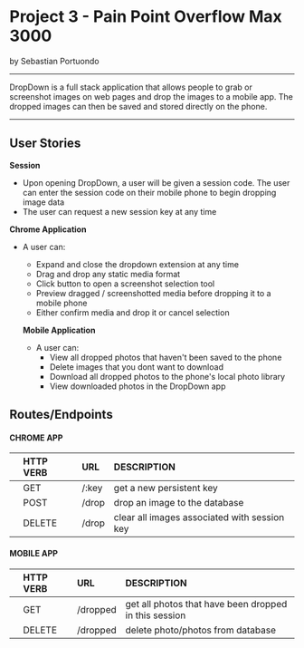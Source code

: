 # Project 3 - Pain Point Overflow Max 3000
by Sebastian Portuondo

---

DropDown is a full stack application that allows people to grab or screenshot images on web pages and drop the images to a mobile app. The dropped images can then be saved and stored directly on the phone.

---

## User Stories

**Session**
- Upon opening DropDown, a user will be given a session code. The user can enter the session code on their mobile phone to begin dropping image data
- The user can request a new session key at any time


**Chrome Application**
- A user can:
  - Expand and close the dropdown extension at any time
  - Drag and drop any static media format
  - Click button to open a screenshot selection tool
  - Preview dragged / screenshotted media before dropping it to a mobile phone
  - Either confirm media and drop it or cancel selection

  **Mobile Application**
  - A user can:
    - View all dropped photos that haven't been saved to the phone
    - Delete images that you dont want to download
    - Download all dropped photos to the phone's local photo library
    - View downloaded photos in the DropDown app




## Routes/Endpoints

#### CHROME APP
| 	     | HTTP VERB | URL          | DESCRIPTION	  	  		                       |
| ------ | :---------| :------------| :--------------------------------------------|
|		     | GET		   | /:key        | get a new persistent key                     |
| 		   | POST	     | /drop        | drop an image to the database	               |
| 		   | DELETE	   | /drop        | clear all images associated with session key |


#### MOBILE APP
| 	     | HTTP VERB | URL          | DESCRIPTION	  	  		                                |
| ------ | :---------| :------------| :-----------------------------------------------------|
|		     | GET		   | /dropped     | get all photos that have been dropped in this session |
| 		   | DELETE	   | /dropped     | delete photo/photos from database                     |
